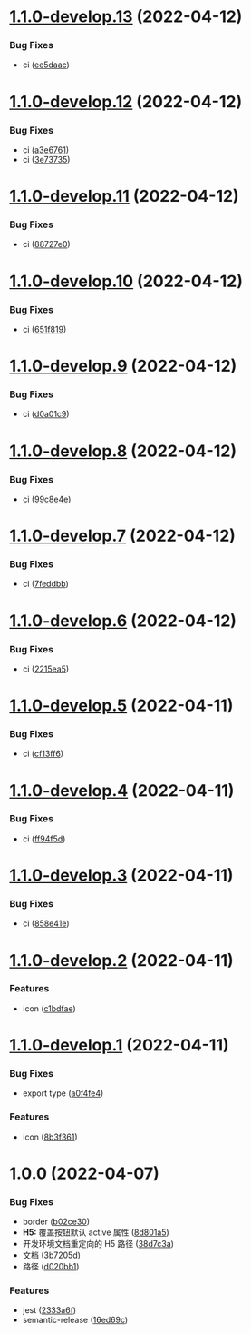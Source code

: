 # [1.1.0-develop.13](https://github.com/sushi-su/ant-design-taro/compare/v1.1.0-develop.12...v1.1.0-develop.13) (2022-04-12)


### Bug Fixes

* ci ([ee5daac](https://github.com/sushi-su/ant-design-taro/commit/ee5daacebf7938e58d1d1fa704ab90607c2daa73))

# [1.1.0-develop.12](https://github.com/sushi-su/ant-design-taro/compare/v1.1.0-develop.11...v1.1.0-develop.12) (2022-04-12)


### Bug Fixes

* ci ([a3e6761](https://github.com/sushi-su/ant-design-taro/commit/a3e676145940c9968ba1e012c35d961d0d6e36c2))
* ci ([3e73735](https://github.com/sushi-su/ant-design-taro/commit/3e7373579f866317a0836e4d85b4d97b9803fe12))

# [1.1.0-develop.11](https://github.com/sushi-su/ant-design-taro/compare/v1.1.0-develop.10...v1.1.0-develop.11) (2022-04-12)


### Bug Fixes

* ci ([88727e0](https://github.com/sushi-su/ant-design-taro/commit/88727e06f784f1ecdc193ad0ef5797342295dcad))

# [1.1.0-develop.10](https://github.com/sushi-su/ant-design-taro/compare/v1.1.0-develop.9...v1.1.0-develop.10) (2022-04-12)


### Bug Fixes

* ci ([651f819](https://github.com/sushi-su/ant-design-taro/commit/651f8192da44caee2b32ad07052641e08ab45975))

# [1.1.0-develop.9](https://github.com/sushi-su/ant-design-taro/compare/v1.1.0-develop.8...v1.1.0-develop.9) (2022-04-12)


### Bug Fixes

* ci ([d0a01c9](https://github.com/sushi-su/ant-design-taro/commit/d0a01c966087f0355844ac5ae4115504b903cd6e))

# [1.1.0-develop.8](https://github.com/sushi-su/ant-design-taro/compare/v1.1.0-develop.7...v1.1.0-develop.8) (2022-04-12)


### Bug Fixes

* ci ([99c8e4e](https://github.com/sushi-su/ant-design-taro/commit/99c8e4e26ce53c3b05e9b6cc42247e41d9409aed))

# [1.1.0-develop.7](https://github.com/sushi-su/ant-design-taro/compare/v1.1.0-develop.6...v1.1.0-develop.7) (2022-04-12)


### Bug Fixes

* ci ([7feddbb](https://github.com/sushi-su/ant-design-taro/commit/7feddbb84df3454537655c9784358e46d335d508))

# [1.1.0-develop.6](https://github.com/sushi-su/ant-design-taro/compare/v1.1.0-develop.5...v1.1.0-develop.6) (2022-04-12)


### Bug Fixes

* ci ([2215ea5](https://github.com/sushi-su/ant-design-taro/commit/2215ea50b3c2135acc2603537a7244fbcb1ccda7))

# [1.1.0-develop.5](https://github.com/sushi-su/ant-design-taro/compare/v1.1.0-develop.4...v1.1.0-develop.5) (2022-04-11)


### Bug Fixes

* ci ([cf13ff6](https://github.com/sushi-su/ant-design-taro/commit/cf13ff66dd617c3e9ef4be48783055d9d3b85727))

# [1.1.0-develop.4](https://github.com/sushi-su/ant-design-taro/compare/v1.1.0-develop.3...v1.1.0-develop.4) (2022-04-11)


### Bug Fixes

* ci ([ff94f5d](https://github.com/sushi-su/ant-design-taro/commit/ff94f5de10c6e29ce8db07c1234dd648778272ef))

# [1.1.0-develop.3](https://github.com/sushi-su/ant-design-taro/compare/v1.1.0-develop.2...v1.1.0-develop.3) (2022-04-11)


### Bug Fixes

* ci ([858e41e](https://github.com/sushi-su/ant-design-taro/commit/858e41e3d51013631ae2d10457f1f3ac0c8a2535))

# [1.1.0-develop.2](https://github.com/sushi-su/ant-design-taro/compare/v1.1.0-develop.1...v1.1.0-develop.2) (2022-04-11)


### Features

* icon ([c1bdfae](https://github.com/sushi-su/ant-design-taro/commit/c1bdfae712a20733609c1f39827139235c02c0bf))

# [1.1.0-develop.1](https://github.com/sushi-su/ant-design-taro/compare/v1.0.0...v1.1.0-develop.1) (2022-04-11)


### Bug Fixes

* export type ([a0f4fe4](https://github.com/sushi-su/ant-design-taro/commit/a0f4fe4818a023fc6d633b419bdf02160c946cdc))


### Features

* icon ([8b3f361](https://github.com/sushi-su/ant-design-taro/commit/8b3f3618fea413bf8f076709d123c9d220b7bce9))

# 1.0.0 (2022-04-07)


### Bug Fixes

* border ([b02ce30](https://github.com/sushi-su/ant-design-taro/commit/b02ce300ab2082b5998226e941233d1108935f27))
* **H5:** 覆盖按钮默认 active 属性 ([8d801a5](https://github.com/sushi-su/ant-design-taro/commit/8d801a53be4e3c7b79258db9ea14b0cbbcd1d0b8))
* 开发环境文档重定向的 H5 路径 ([38d7c3a](https://github.com/sushi-su/ant-design-taro/commit/38d7c3aa6e900a32f44065cb3eba5614a1264eb0))
* 文档 ([3b7205d](https://github.com/sushi-su/ant-design-taro/commit/3b7205d3b488314a6aa4a01be5b8efd0f73ac41d))
* 路径 ([d020bb1](https://github.com/sushi-su/ant-design-taro/commit/d020bb1c0dc1f4bdaa9f88638d886301b20b41e0))


### Features

* jest ([2333a6f](https://github.com/sushi-su/ant-design-taro/commit/2333a6fb3d5116f2e2caa79035dfaccd40e8123b))
* semantic-release ([16ed69c](https://github.com/sushi-su/ant-design-taro/commit/16ed69ce6fa36402c06045af1c24969a030edf86))
